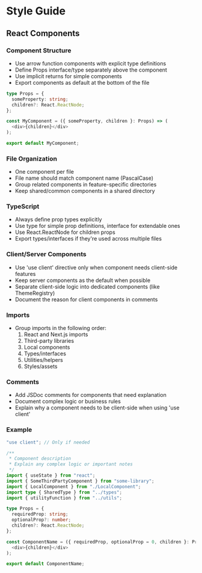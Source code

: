 # Style Guide

## React Components

### Component Structure

- Use arrow function components with explicit type definitions
- Define Props interface/type separately above the component
- Use implicit returns for simple components
- Export components as default at the bottom of the file

```typescript
type Props = {
  someProperty: string;
  children?: React.ReactNode;
};

const MyComponent = ({ someProperty, children }: Props) => (
  <div>{children}</div>
);

export default MyComponent;
```

### File Organization

- One component per file
- File name should match component name (PascalCase)
- Group related components in feature-specific directories
- Keep shared/common components in a shared directory

### TypeScript

- Always define prop types explicitly
- Use type for simple prop definitions, interface for extendable ones
- Use React.ReactNode for children props
- Export types/interfaces if they're used across multiple files

### Client/Server Components

- Use 'use client' directive only when component needs client-side features
- Keep server components as the default when possible
- Separate client-side logic into dedicated components (like ThemeRegistry)
- Document the reason for client components in comments

### Imports

- Group imports in the following order:
  1. React and Next.js imports
  2. Third-party libraries
  3. Local components
  4. Types/interfaces
  5. Utilities/helpers
  6. Styles/assets

### Comments

- Add JSDoc comments for components that need explanation
- Document complex logic or business rules
- Explain why a component needs to be client-side when using 'use client'

### Example

```typescript
"use client"; // Only if needed

/**
 * Component description
 * Explain any complex logic or important notes
 */
import { useState } from "react";
import { SomeThirdPartyComponent } from "some-library";
import { LocalComponent } from "./LocalComponent";
import type { SharedType } from "../types";
import { utilityFunction } from "../utils";

type Props = {
  requiredProp: string;
  optionalProp?: number;
  children?: React.ReactNode;
};

const ComponentName = ({ requiredProp, optionalProp = 0, children }: Props) => (
  <div>{children}</div>
);

export default ComponentName;
```
